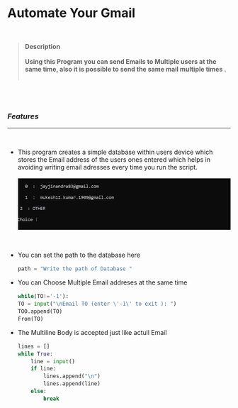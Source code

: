 # Automate Your Gmail 
<br>

> **Description** <br><br>
**Using this Program you can send Emails to Multiple users at the same time, also it is possible to send the same mail
multiple times** .
<br><br>

<br><br>

### ***Features***

***

<br>

* This program creates a simple database within  users device which stores the Email address of the users ones entered which helps in avoiding writing email adresses every time you run the script.<br><br>
![](select.png)

<br>

* You can set the path to the database here
    ```python
    path = "Write the path of Database "
    ```

* You can Choose Multiple Email addreses at the same time
    ```python
    while(TO!='-1'):
    TO = input("\nEmail TO (enter \'-1\' to exit ): ")
    TOO.append(TO)
    From(TO)

    ```
* The Multiline Body is accepted just like actull Email
    ```python
    lines = []
    while True:
        line = input()
        if line:
            lines.append("\n")
            lines.append(line)
        else:
            break

    ```